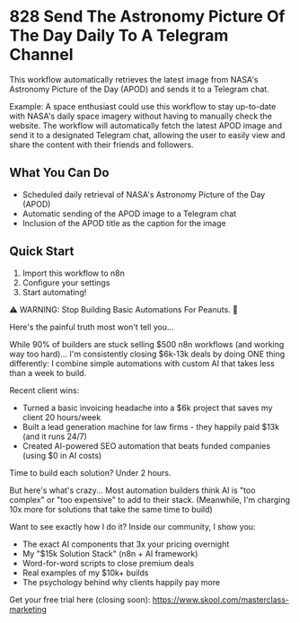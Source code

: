# 828 Send The Astronomy Picture Of The Day Daily To A Telegram Channel

This workflow automatically retrieves the latest image from NASA's Astronomy Picture of the Day (APOD) and sends it to a Telegram chat.

Example: A space enthusiast could use this workflow to stay up-to-date with NASA's daily space imagery without having to manually check the website. The workflow will automatically fetch the latest APOD image and send it to a designated Telegram chat, allowing the user to easily view and share the content with their friends and followers.

## What You Can Do
- Scheduled daily retrieval of NASA's Astronomy Picture of the Day (APOD)
- Automatic sending of the APOD image to a Telegram chat
- Inclusion of the APOD title as the caption for the image

## Quick Start
1. Import this workflow to n8n
2. Configure your settings
3. Start automating!

⚠️ WARNING: Stop Building Basic Automations For Peanuts. 🚫

Here's the painful truth most won't tell you...

While 90% of builders are stuck selling $500 n8n workflows (and working way too hard)...
I'm consistently closing $6k-13k deals by doing ONE thing differently:
I combine simple automations with custom AI that takes less than a week to build.

Recent client wins:
* Turned a basic invoicing headache into a $6k project that saves my client 20 hours/week
* Built a lead generation machine for law firms - they happily paid $13k (and it runs 24/7)
* Created AI-powered SEO automation that beats funded companies (using $0 in AI costs)

Time to build each solution? Under 2 hours.

But here's what's crazy...
Most automation builders think AI is "too complex" or "too expensive" to add to their stack.
(Meanwhile, I'm charging 10x more for solutions that take the same time to build)

Want to see exactly how I do it?
Inside our community, I show you:
* The exact AI components that 3x your pricing overnight
* My "$15k Solution Stack" (n8n + AI framework)
* Word-for-word scripts to close premium deals
* Real examples of my $10k+ builds
* The psychology behind why clients happily pay more

Get your free trial here (closing soon): https://www.skool.com/masterclass-marketing
